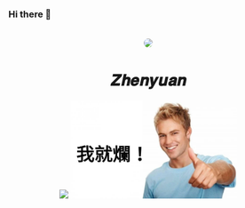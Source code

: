 ### Hi there 👋

<div align="center">
  <img draggable="false" style="margin-top:18px; border-radius:50%; border:3px aqua solid width:180px; max-width:100%; height:auto;" src=https://cdn.discordapp.com/avatars/513592506458308608/cc5be1f31091ba59931a872f5d984f5c.webp?size=1024>
  <h1>𝒁𝒉𝒆𝒏𝒚𝒖𝒂𝒏</h1>
</div>

<div align="center">
  <a href="https://discord.gg/ZwJ876pNvm"><img src="https://discord.com/api/guilds/992455685835063346/widget.png?style=banner4"></a>
  <img src="./Isuck.png" width="300"> 
</div>

<!--
**awdrgyj8/awdrgyj8** is a ✨ _special_ ✨ repository because its `README.md` (this file) appears on your GitHub profile.

Here are some ideas to get you started:

- 🔭 I’m currently working on ...
- 🌱 I’m currently learning ...
- 👯 I’m looking to collaborate on ...
- 🤔 I’m looking for help with ...
- 💬 Ask me about ...
- 📫 How to reach me: ...
- 😄 Pronouns: ...
- ⚡ Fun fact: ...
-->
